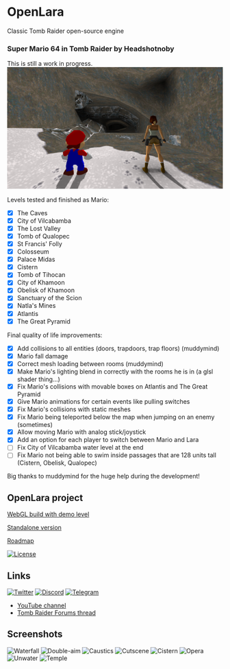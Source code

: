 # OpenLara
Classic Tomb Raider open-source engine

### Super Mario 64 in Tomb Raider by Headshotnoby
This is still a work in progress.
![Mario in Tomb Raider](screenshot.png)

Levels tested and finished as Mario:
- [x] The Caves
- [x] City of Vilcabamba
- [x] The Lost Valley
- [x] Tomb of Qualopec
- [x] St Francis' Folly
- [x] Colosseum
- [x] Palace Midas
- [x] Cistern
- [x] Tomb of Tihocan
- [x] City of Khamoon
- [x] Obelisk of Khamoon
- [x] Sanctuary of the Scion
- [x] Natla's Mines
- [x] Atlantis
- [x] The Great Pyramid

Final quality of life improvements:
- [x] Add collisions to all entities (doors, trapdoors, trap floors) (muddymind)
- [x] Mario fall damage
- [x] Correct mesh loading between rooms (muddymind)
- [x] Make Mario's lighting blend in correctly with the rooms he is in (a glsl shader thing...)
- [x] Fix Mario's collisions with movable boxes on Atlantis and The Great Pyramid
- [x] Give Mario animations for certain events like pulling switches
- [x] Fix Mario's collisions with static meshes
- [x] Fix Mario being teleported below the map when jumping on an enemy (sometimes)
- [x] Allow moving Mario with analog stick/joystick
- [x] Add an option for each player to switch between Mario and Lara
- [ ] Fix City of Vilcabamba water level at the end
- [ ] Fix Mario not being able to swim inside passages that are 128 units tall (Cistern, Obelisk, Qualopec)

Big thanks to muddymind for the huge help during the development!

## OpenLara project
[WebGL build with demo level](http://xproger.info/projects/OpenLara/)

[Standalone version](https://github.com/XProger/OpenLara/releases/tag/latest)

[Roadmap](https://github.com/XProger/OpenLara/issues/353)

[![License](https://img.shields.io/badge/License-BSD%202--Clause-orange.svg)](https://opensource.org/licenses/BSD-2-Clause)  

## Links
[![Twitter](https://badgen.net/badge/icon/twitter?icon=twitter&label)](https://twitter.com/XProger_san)
[![Discord](https://badgen.net/badge/icon/discord?icon=discord&label)](https://discord.gg/EF8JaQB)
[![Telegram](https://badgen.net/badge/icon/telegram?icon=telegram&label)](https://t.me/openlara)
* [YouTube channel](https://www.youtube.com/c/TimurGagiev)
* [Tomb Raider Forums thread](http://www.tombraiderforums.com/showthread.php?t=216618)

## Screenshots
![Waterfall](http://xproger.info/projects/OpenLara/shots/waterfall.jpg)
![Double-aim](http://xproger.info/projects/OpenLara/shots/multi-aim.jpg)
![Caustics](http://xproger.info/projects/OpenLara/shots/caustics.jpg)
![Cutscene](http://xproger.info/projects/OpenLara/shots/cut1.jpg)
![Cistern](http://xproger.info/projects/OpenLara/shots/flipmap.jpg)
![Opera](http://xproger.info/projects/OpenLara/shots/tr2_opera.jpg)
![Unwater](http://xproger.info/projects/OpenLara/shots/tr2_unwater1.jpg)
![Temple](http://xproger.info/projects/OpenLara/shots/tr3_temple.jpg)
